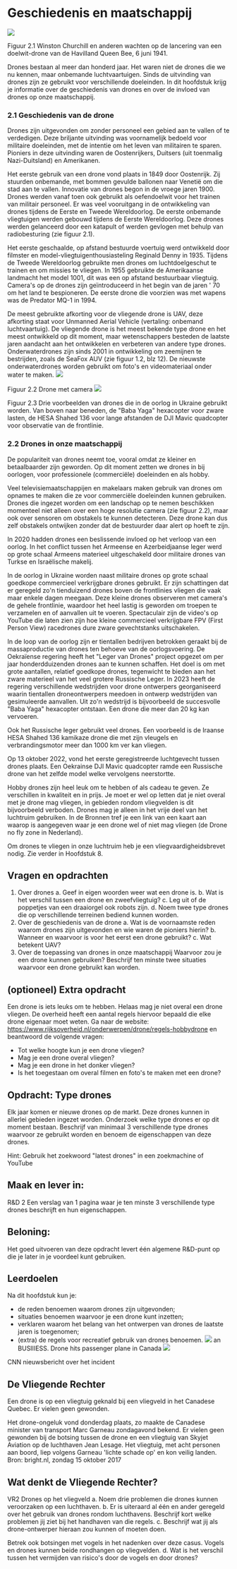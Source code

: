 # Geschiedenis en maatschappij

![](https://cdn.mathpix.com/cropped/2025_03_08_5ed077e64a86ecc6ed79g-17.jpg?height=449&width=606&top_left_y=752&top_left_x=128)

Figuur 2.1 Winston Churchill en anderen wachten op de lancering van een doelwit-drone van de Havilland Queen Bee, 6 juni 1941.

Drones bestaan al meer dan honderd jaar. Het waren niet de drones die we nu kennen, maar onbemande luchtvaartuigen. Sinds de uitvinding van drones zijn ze gebruikt voor verschillende doeleinden. In dit hoofdstuk krijg je informatie over de geschiedenis van drones en over de invloed van drones op onze maatschappij.

### 2.1 Geschiedenis van de drone

Drones zijn uitgevonden om zonder personeel een gebied aan te vallen of te verdedigen. Deze briljante uitvinding was voornamelijk bedoeld voor militaire doeleinden, met de intentie om het leven van militairen te sparen. Pioniers in deze uitvinding waren de Oostenrijkers, Duitsers (uit toenmalig Nazi-Duitsland) en Amerikanen.

Het eerste gebruik van een drone vond plaats in 1849 door Oostenrijk. Zij stuurden onbemande, met bommen gevulde ballonen naar Venetië om die stad aan te vallen. Innovatie van drones begon in de vroege jaren 1900. Drones werden vanaf toen ook gebruikt als oefendoelwit voor het trainen van militair personeel. Er was veel vooruitgang in de ontwikkeling van drones tijdens de Eerste en Tweede Wereldoorlog. De eerste onbemande vliegtuigen werden gebouwd tijdens de Eerste Wereldoorlog. Deze drones werden gelanceerd door een katapult of werden gevlogen met behulp van radiobesturing (zie figuur 2.1).

Het eerste geschaalde, op afstand bestuurde voertuig werd ontwikkeld door filmster en model-vliegtuigenthousiasteling Reginald Denny in 1935. Tijdens de Tweede Wereldoorlog gebruikte men drones om luchtdoelgeschut te trainen en om missies te vliegen. In 1955 gebruikte de Amerikaanse landmacht het model 1001, dit was een op afstand bestuurbaar vliegtuig. Camera's op de drones zijn geïntroduceerd in het begin van de jaren ' 70 om het land te bespioneren. De eerste drone die voorzien was met wapens was de Predator MQ-1 in 1994.

De meest gebruikte afkorting voor de vliegende drone is UAV, deze afkorting staat voor Unmanned Aerial Vehicle (vertaling: onbemand luchtvaartuig). De vliegende drone is het meest bekende type drone en het meest ontwikkeld op dit moment, maar wetenschappers besteden de laatste jaren aandacht aan het ontwikkelen en verbeteren van andere type drones. Onderwaterdrones zijn sinds 2001 in ontwikkeling om zeemijnen te bestrijden, zoals de SeaFox AUV (zie figuur 1.2, blz 12). De nieuwste onderwaterdrones worden gebruikt om foto's en videomateriaal onder water te maken.
![](https://cdn.mathpix.com/cropped/2025_03_08_5ed077e64a86ecc6ed79g-18.jpg?height=429&width=572&top_left_y=348&top_left_x=131)

Figuur 2.2 Drone met camera
![](https://cdn.mathpix.com/cropped/2025_03_08_5ed077e64a86ecc6ed79g-18.jpg?height=1093&width=576&top_left_y=993&top_left_x=106)

Figuur 2.3 Drie voorbeelden van drones die in de oorlog in Ukraine gebruikt worden. Van boven naar beneden, de "Baba Yaga" hexacopter voor zware lasten, de HESA Shahed 136 voor lange afstanden de DJI Mavic quadcopter voor observatie van de frontlinie.

### 2.2 Drones in onze maatschappij

De populariteit van drones neemt toe, vooral omdat ze kleiner en betaalbaarder zijn geworden. Op dit moment zetten we drones in bij oorlogen, voor professionele (commerciële) doeleinden en als hobby.

Veel televisiemaatschappijen en makelaars maken gebruik van drones om opnames te maken die ze voor commerciële doeleinden kunnen gebruiken. Drones die ingezet worden om een landschap op te nemen beschikken momenteel niet alleen over een hoge resolutie camera (zie figuur 2.2), maar ook over sensoren om obstakels te kunnen detecteren. Deze drone kan dus zelf obstakels ontwijken zonder dat de bestuurder daar alert op hoeft te zijn.

In 2020 hadden drones een beslissende invloed op het verloop van een oorlog. In het conflict tussen het Armeense en Azerbeidjaanse leger werd op grote schaal Armeens materieel uitgeschakeld door militaire drones van Turkse en Israëlische makelij.

In de oorlog in Ukraine worden naast militaire drones op grote schaal goedkope commercieel verkrijgbare drones gebruikt. Er zijn schattingen dat er geregeld zo'n tienduizend drones boven de frontlinies vliegen die vaak maar enkele dagen meegaan. Deze kleine drones observeren met camera's de gehele frontlinie, waardoor het heel lastig is geworden om troepen te verzamelen en of aanvallen uit te voeren. Spectaculair zijn de video's op YouTube die laten zien zijn hoe kleine commercieel verkrijgbare FPV (First Person View) racedrones dure zware gevechtstanks uitschakelen.

In de loop van de oorlog zijn er tientallen bedrijven betrokken geraakt bij de massaproductie van drones ten behoeve van de oorlogsvoering. De Oekraïense regering heeft het "Leger van Drones" project opgezet om per jaar honderdduizenden drones aan te kunnen schaffen. Het doel is om met grote aantallen, relatief goedkope drones, tegenwicht te bieden aan het zware materieel van het veel grotere Russische Leger. In 2023 heeft de regering verschillende wedstrijden voor drone ontwerpers georganiseerd waarin tientallen droneontwerpers meedoen in ontwerp wedstrijden van gesimuleerde aanvallen. Uit zo'n wedstrijd is bijvoorbeeld de succesvolle "Baba Yaga" hexacopter ontstaan. Een drone die meer dan 20 kg kan vervoeren.

Ook het Russische leger gebruikt veel drones. Een voorbeeld is de Iraanse HESA Shahed 136 kamikaze drone die met zijn vleugels en verbrandingsmotor meer dan 1000 km ver kan vliegen.

Op 13 oktober 2022, vond het eerste geregistreerde luchtgevecht tussen drones plaats. Een Oekrainse DJI Mavic quadcopter ramde een Russische drone van het zelfde model welke vervolgens neerstortte.

Hobby drones zijn heel leuk om te hebben of als cadeau te geven. Ze verschillen in kwaliteit en in prijs. Je moet er wel op letten dat je niet overal met je drone mag vliegen, in gebieden rondom vliegvelden is dit bijvoorbeeld verboden. Drones mag je alleen in het vrije deel
van het luchtruim gebruiken. In de Bronnen tref je een link van een kaart aan waarop is aangegeven waar je een drone wel of niet mag vliegen (de Drone no fly zone in Nederland).

Om drones te vliegen in onze luchtruim heb je een vliegvaardigheidsbrevet nodig. Zie verder in Hoofdstuk 8.

## Vragen en opdrachten

1. Over drones
a. Geef in eigen woorden weer wat een drone is.
b. Wat is het verschil tussen een drone en zweefvliegtuig?
c. Leg uit of de poppetjes van een draaiorgel ook robots zijn.
d. Noem twee type drones die op verschillende terreinen bediend kunnen worden.
2. Over de geschiedenis van de drone
a. Wat is de voornaamste reden waarom drones zijn uitgevonden en wie waren de pioniers hierin?
b. Wanneer en waarvoor is voor het eerst een drone gebruikt?
c. Wat betekent UAV?
3. Over de toepassing van drones in onze maatschappij Waarvoor zou je een drone kunnen gebruiken? Beschrijf ten minste twee situaties waarvoor een drone gebruikt kan worden.

## (optioneel) Extra opdracht

Een drone is iets leuks om te hebben. Helaas mag je niet overal een drone vliegen. De overheid heeft een aantal regels hiervoor bepaald die elke drone eigenaar moet weten. Ga naar de website:
https://www.rijksoverheid.nl/onderwerpen/drone/regels-hobbydrone en beantwoord de volgende vragen:

- Tot welke hoogte kun je een drone vliegen?
- Mag je een drone overal vliegen?
- Mag je een drone in het donker vliegen?
- Is het toegestaan om overal filmen en foto's te maken met een drone?


## Opdracht: Type drones

Elk jaar komen er nieuwe drones op de markt. Deze drones kunnen in allerlei gebieden ingezet worden. Onderzoek welke type drones er op dit moment bestaan. Beschrijf van minimaal 3 verschillende type drones waarvoor ze gebruikt worden en benoem de eigenschappen van deze drones.

Hint: Gebruik het zoekwoord "latest drones" in een zoekmachine of YouTube

## Maak en lever in:

R\&D 2 Een verslag van 1 pagina waar je ten minste 3 verschillende type drones beschrijft en hun eigenschappen.

## Beloning:

Het goed uitvoeren van deze opdracht levert één algemene R\&D-punt op die je later in je voordeel kunt gebruiken.

## Leerdoelen

Na dit hoofdstuk kun je:

- de reden benoemen waarom drones zijn uitgevonden;
- situaties benoemen waarvoor je een drone kunt inzetten;
- verklaren waarom het belang van het ontwerpen van drones de laatste jaren is toegenomen;
- (extra) de regels voor recreatief gebruik van drones benoemen.
![](https://cdn.mathpix.com/cropped/2025_03_08_5ed077e64a86ecc6ed79g-21.jpg?height=209&width=393&top_left_y=227&top_left_x=289)
an BUSIIIESS.
Drone hits passenger plane in Canada
![](https://cdn.mathpix.com/cropped/2025_03_08_5ed077e64a86ecc6ed79g-21.jpg?height=321&width=567&top_left_y=636&top_left_x=122)

CNN nieuwsbericht over het incident

## De Vliegende Rechter

Een drone is op een vliegtuig geknald bij een vliegveld in het Canadese Quebec. Er vielen geen gewonden.

Het drone-ongeluk vond donderdag plaats, zo maakte de Canadese minister van transport Marc Garneau zondagavond bekend. Er vielen geen gewonden bij de botsing tussen de drone en een vliegtuig van Skyjet Aviation op de luchthaven Jean Lesage. Het vliegtuig, met acht personen aan boord, liep volgens Garneau 'lichte schade op' en kon veilig landen.
Bron: bright.nl, zondag 15 oktober 2017

## Wat denkt de Vliegende Rechter?

VR2 Drones op het vliegveld
a. Noem drie problemen die drones kunnen veroorzaken op een luchthaven.
b. Er is uiteraard al één en ander geregeld over het gebruik van drones rondom luchthavens. Beschrijf kort welke problemen jij ziet bij het handhaven van die regels.
c. Beschrijf wat jij als drone-ontwerper hieraan zou kunnen of moeten doen.

Betrek ook botsingen met vogels in het nadenken over deze casus. Vogels en drones kunnen beide rondhangen op vliegvelden.
d. Wat is het verschil tussen het vermijden van risico's door de vogels en door drones?
